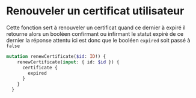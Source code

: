 # Renouveler un certificat utilisateur

Cette fonction sert à renouveler un certificat quand ce dernier à expiré il retourne alors un booléen confirmant ou infirmant le statut expiré de ce dernier la réponse attentu ici est donc que le booléen `expired` soit passé à `false`

```graphql
mutation renewCertificate($id: ID!) {
    renewCertificate(input: { id: $id }) {
      certificate {
        expired
      }
    }
  }
```
